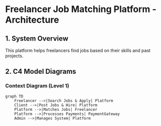 # Freelancer Job Matching Platform - Architecture

## 1. System Overview
This platform helps freelancers find jobs based on their skills and past projects.

## 2. C4 Model Diagrams
### Context Diagram (Level 1)
```mermaid
graph TD
    Freelancer -->|Search Jobs & Apply| Platform
    Client -->|Post Jobs & Hire| Platform
    Platform -->|Matches Jobs| Freelancer
    Platform -->|Processes Payments| PaymentGateway
    Admin -->|Manages System| Platform
